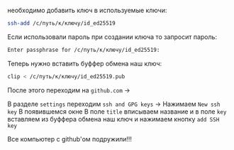 необходимо добавить ключ в используемые ключи:
```sh
ssh-add /c/путь/к/ключу/id_ed25519 
```
Если использовали пароль при создании ключа то запросит пароль:
```sh
Enter passphrase for /c/путь/к/ключу/id_ed25519:
```
Теперь нужно вставить буффер обмена наш ключ:
```sh
clip < /c/путь/к/ключу/id_ed25519.pub
```
После этого переходим на ```github.com``` ->

В разделе ```settings``` переходим ```ssh and GPG keys``` -> Нажимаем ```New ssh key```
В появившемся окне В поле ```title``` вписываем название и в поле ```key``` вставляем из буффера обмена наш ключ и нажимаем кнопку ```add SSH key```

Все компьютер с github'ом подружили!!!